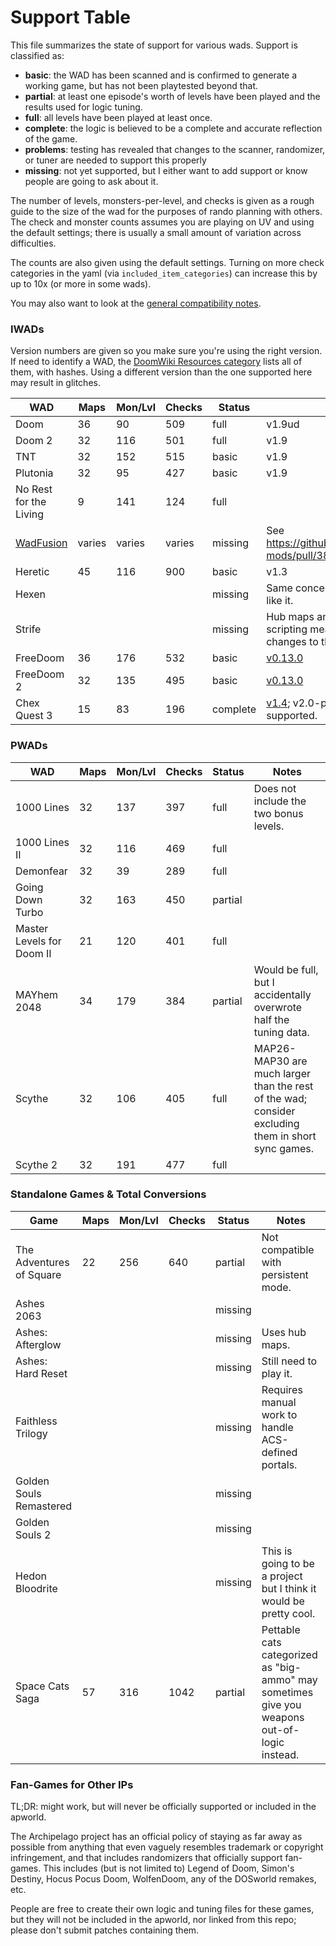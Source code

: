 # Support Table

This file summarizes the state of support for various wads. Support is classified as:

- **basic**: the WAD has been scanned and is confirmed to generate a working game,
  but has not been playtested beyond that.
- **partial**: at least one episode's worth of levels have been played and
  the results used for logic tuning.
- **full**: all levels have been played at least once.
- **complete**: the logic is believed to be a complete and accurate reflection of the game.
- **problems**: testing has revealed that changes to the scanner, randomizer, or tuner are needed to support this properly
- **missing**: not yet supported, but I either want to add support or know people are going to ask about it.

The number of levels, monsters-per-level, and checks is given as a rough guide
to the size of the wad for the purposes of rando planning with others. The check
and monster counts assumes you are playing on UV and using the default settings;
there is usually a small amount of variation across difficulties.

The counts are also given using the default settings. Turning on more check
categories in the yaml (via `included_item_categories`) can increase this by up
to 10x (or more in some wads).

You may also want to look at the [general compatibility notes](./compatibility.md).

### IWADs

Version numbers are given so you make sure you're using the right version. If
need to identify a WAD, the [DoomWiki Resources category](https://doomwiki.org/wiki/Category:Resources)
lists all of them, with hashes. Using a different version than the one supported
here may result in glitches.

| WAD          | Maps | Mon/Lvl | Checks | Status | Notes |
| ------------ | ---- | ------- | ------ | ------ | ----- |
| Doom         |   36 |      90 | 509    | full   | v1.9ud |
| Doom 2       |   32 |     116 | 501    | full   | v1.9 |
| TNT          |   32 |     152 | 515    | basic  | v1.9 |
| Plutonia     |   32 |      95 | 427    | basic  | v1.9 |
| No Rest for the Living | 9 | 141 | 124 | full | |
| [WadFusion](https://github.com/Owlet7/wadfusion) | varies | varies | varies | missing | See https://github.com/ToxicFrog/doom-mods/pull/38 |
| Heretic      |   45 |     116 |    900 | basic  | v1.3 |
| Hexen        | | | | missing | Same concerns as Strife, plus I don't like it. |
| Strife       | | | | missing | Hub maps and complicated level scripting mean this may need changes to the generator. |
| FreeDoom     |   36 |     176 |    532 | basic | [v0.13.0](https://freedoom.github.io/download.html) |
| FreeDoom 2   |   32 |     135 |    495 | basic | [v0.13.0](https://freedoom.github.io/download.html) |
| Chex Quest 3 |   15 |      83 |    196 | complete | [v1.4](https://www.chexquest3.com/downloads/); v2.0-prerelease is not yet supported. |

### PWADs

| WAD              | Maps | Mon/Lvl | Checks | Status | Notes |
| ---------------- | ---- | ------- | ------ | ------ | ----- |
| 1000 Lines       |   32 |     137 | 397 | full | Does not include the two bonus levels. |
| 1000 Lines II    |   32 |     116 | 469 | full | |
| Demonfear        |   32 |      39 | 289 | full | |
| Going Down Turbo |   32 |     163 | 450 | partial | |
| Master Levels for Doom II | 21 | 120 | 401 | full | |
| MAYhem 2048      |   34 |     179 | 384 | partial | Would be full, but I accidentally overwrote half the tuning data. |
| Scythe           |   32 |     106 | 405 | full | MAP26-MAP30 are much larger than the rest of the wad; consider excluding them in short sync games. |
| Scythe 2         |   32 |     191 | 477 | full | |

### Standalone Games & Total Conversions

| Game                     | Maps | Mon/Lvl | Checks | Status | Notes |
| ------------------------ | ---- | ------- | ------ | ------ | ----- |
| The Adventures of Square | 22 | 256 | 640 | partial | Not compatible with persistent mode. |
| Ashes 2063               | | | | missing | |
| Ashes: Afterglow         | | | | missing | Uses hub maps. |
| Ashes: Hard Reset        | | | | missing | Still need to play it. |
| Faithless Trilogy        | | | | missing | Requires manual work to handle ACS-defined portals. |
| Golden Souls Remastered  | | | | missing | |
| Golden Souls 2           | | | | missing | |
| Hedon Bloodrite          | | | | missing | This is going to be a project but I think it would be pretty cool. |
| Space Cats Saga          | 57 | 316 | 1042 | partial | Pettable cats categorized as "big-ammo" may sometimes give you weapons out-of-logic instead. |

### Fan-Games for Other IPs

TL;DR: might work, but will never be officially supported or included in the
apworld.

The Archipelago project has an official policy of staying as far away as possible
from anything that even vaguely resembles trademark or copyright infringement,
and that includes randomizers that officially support fan-games. This includes
(but is not limited to) Legend of Doom, Simon's Destiny, Hocus Pocus Doom,
WolfenDoom, any of the DOSworld remakes, etc.

People are free to create their own logic and tuning files for these games, but
they will not be included in the apworld, nor linked from this repo; please don't
submit patches containing them.
